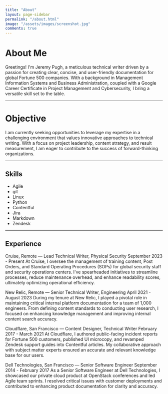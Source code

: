 ```yaml
---
title: "About"
layout: page-sidebar
permalink: "/about.html"
image: "/assets/images/screenshot.jpg"
comments: true
---
```


# About Me

Greetings! I'm Jeremy Pugh, a meticulous technical writer driven by a passion for creating clear, concise, and user-friendly documentation for global Fortune 500 companies. With a background in Management Information Systems and Business Administration, coupled with a Google Career Certificate in Project Management and Cybersecurity, I bring a versatile skill set to the table.

---

# Objective

I am currently seeking opportunities to leverage my expertise in a challenging environment that values innovative approaches to technical writing. With a focus on project leadership, content strategy, and result measurement, I am eager to contribute to the success of forward-thinking organizations.

---

## Skills

- Agile
- git
- Linux
- Python
- Contentful
- Jira
- Markdown
- Zendesk

---

## Experience

Cruise, Remote — Lead Technical Writer, Physical Security
September 2023 - Present
At Cruise, I oversee the management of training content, Post Orders, and Standard Operating Procedures (SOPs) for global security staff and security operations centers. I've spearheaded initiatives to streamline processes, reduce maintenance overhead, and enhance readability scores, ultimately optimizing operational efficiency.

New Relic, Remote — Senior Technical Writer, Engineering
April 2021 - August 2023
During my tenure at New Relic, I played a pivotal role in maintaining critical internal platform documentation for a team of 1,000 engineers. From defining content standards to conducting user research, I focused on enhancing knowledge management and improving internal content search accuracy.

Cloudflare, San Francisco — Content Designer, Technical Writer
February 2017 - March 2021
At Cloudflare, I authored public-facing incident reports for Fortune 500 customers, published UI microcopy, and revamped Zendesk support guides into Contentful articles. My collaborative approach with subject matter experts ensured an accurate and relevant knowledge base for our users.

Dell Technologies, San Francisco — Senior Software Engineer
September 2014 - February 2017
As a Senior Software Engineer at Dell Technologies, I showcased our private cloud product at OpenStack conferences and led Agile team sprints. I resolved critical issues with customer deployments and contributed to enhancing product documentation for clarity and accuracy.
